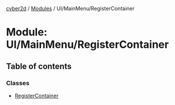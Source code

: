 [cyber2d](../README.md) / [Modules](../modules.md) / UI/MainMenu/RegisterContainer

# Module: UI/MainMenu/RegisterContainer

## Table of contents

### Classes

- [RegisterContainer](../classes/UI_MainMenu_RegisterContainer.RegisterContainer.md)

